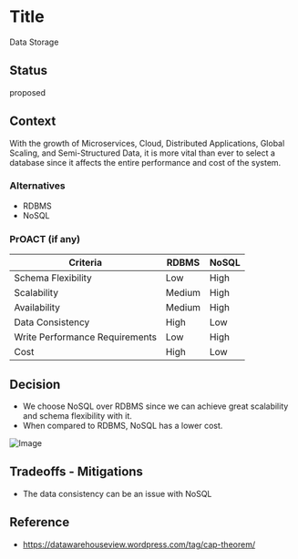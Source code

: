 # Title

Data Storage

## Status

proposed

## Context

With the growth of Microservices, Cloud, Distributed Applications, Global Scaling, and Semi-Structured Data, it is more vital than ever to select a database since it affects the entire performance and cost of the system.

### Alternatives

- RDBMS
- NoSQL

### PrOACT (if any)

| Criteria                       | RDBMS  | NoSQL |
| ------------------------------ | ------ | ----- |
| Schema Flexibility             | Low    | High  |
| Scalability                    | Medium | High  |
| Availability                   | Medium | High  |
| Data Consistency               | High   | Low   |
| Write Performance Requirements | Low    | High  |
| Cost                           | High   | Low   |

## Decision

- We choose NoSQL over RDBMS since we can achieve great scalability and schema flexibility with it.
- When compared to RDBMS, NoSQL has a lower cost.

![Image](../diagrams/cap-theorem.jpg)

## Tradeoffs - Mitigations

- The data consistency can be an issue with NoSQL

## Reference

- https://datawarehouseview.wordpress.com/tag/cap-theorem/
